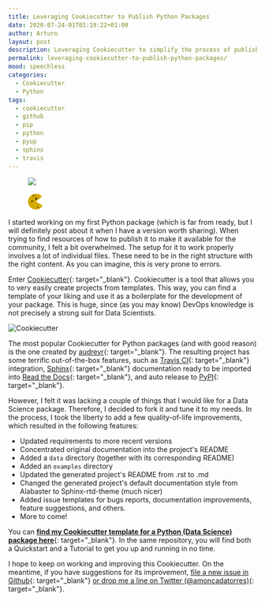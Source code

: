 ```yaml
---
title: Leveraging Cookiecutter to Publish Python Packages
date: 2020-07-24-01T01:19:22+01:00
author: Arturo
layout: post
description: Leveraging Cookiecutter to simplify the process of publishing your Python packages
permalink: leveraging-cookiecutter-to-publish-python-packages/
mood: speechless
categories:
  - Cookiecutter
  - Python
tags:
  - cookiecutter
  - github
  - pip
  - python
  - pyup
  - sphinx
  - travis
---
```


<figure class="alignleft">
	<img width="32" src="../multimedia/icons/python.png"/>
</figure>
<figure class="alignleft">
	<img width="32" src="../multimedia/icons/cookiecutter.png"/>
</figure>

I started working on my first Python package (which is far from ready, but I will definitely post about it when I have a version worth sharing). When trying to find resources of how to publish it to make it available for the community, I felt a bit overwhelmed. The setup for it to work properly involves a lot of individual files. These need to be in the right structure with the right content. As you can imagine, this is very prone to errors.

<!--more-->

Enter [Cookiecutter](https://github.com/cookiecutter/cookiecutter){: target="_blank"}. Cookiecutter is a tool that allows you to very easily create projects from templates. This way, you can find a template of your liking and use it as a boilerplate for the development of your package. This is huge, since (as you may know) DevOps knowledge is not precisely a strong suit for Data Scientists.

![Cookiecutter](https://raw.githubusercontent.com/cookiecutter/cookiecutter/3ac078356adf5a1a72042dfe72ebfa4a9cd5ef38/logo/cookiecutter_medium.png)

The most popular Cookiecutter for Python packages (and with good reason) is the one created by [audreyr](https://github.com/audreyr/cookiecutter-pypackage/){: target="_blank"}. The resulting project has some terrific out-of-the-box features, such as [Travis CI](https://travis-ci.org/){: target="_blank"} integration, [Sphinx](https://www.sphinx-doc.org/en/master/){: target="_blank"} documentation ready to be imported into [Read the Docs](https://readthedocs.org/){: target="_blank"}, and auto release to [PyPI](https://pypi.org/){: target="_blank"}.

However, I felt it was lacking a couple of things that I would like for a Data Science package. Therefore, I decided to fork it and tune it to my needs. In the process, I took the liberty to add a few quality-of-life improvements, which resulted in the following features:

* Updated requirements to more recent versions
* Concentrated original documentation into the project's README
* Added a `data` directory (together with its corresponding README)
* Added an `examples` directory
* Updated the generated project's README from .rst to .md
* Changed the generated project's default documentation style from Alabaster to Sphinx-rtd-theme (much nicer)
* Added issue templates for bugs reports, documentation improvements, feature suggestions, and others.
* More to come!

You can [**find my Cookiecutter template for a Python (Data Science) package here**](https://github.com/arturomoncadatorres/cookiecutter-pypackage/){: target="_blank"}. In the same repository, you will find both a Quickstart and a Tutorial to get you up and running in no time.

I hope to keep on working and improving this Cookiecutter. On the meantime, if you have suggestions for its improvement, [file a new issue in Github](https://github.com/arturomoncadatorres/cookiecutter-pypackage/issues){: target="_blank"} [or drop me a line on Twitter (@amoncadatorres)](http://www.twitter.com/amoncadatorres){: target="_blank"}.
